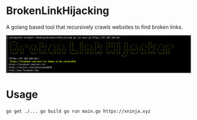 # BrokenLinkHijacking

A golang based tool that recursively crawls websites to find broken links.

![Screenshot](screenshot.png)

# Usage

`
go get ./...
go build
go run main.go https://xninja.xyz
`
